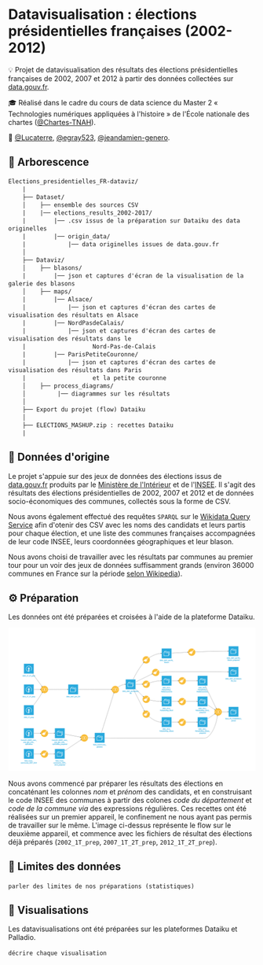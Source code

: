 # Datavisualisation : élections présidentielles françaises (2002-2012)

:bulb: Projet de datavisualisation des résultats des élections présidentielles françaises de 2002, 2007 et 2012 à partir des données collectées sur [data.gouv.fr](https://www.data.gouv.fr/fr/).

:mortar_board: Réalisé dans le cadre du cours de data science du Master 2 « Technologies numériques appliquées à l'histoire » de l'École nationale des chartes ([@Chartes-TNAH](https://github.com/Chartes-TNAH)).

:bust_in_silhouette: [@Lucaterre](https://github.com/Lucaterre), [@egray523](https://github.com/egray523), [@jeandamien-genero](https://github.com/jeandamien-genero).

## :open_file_folder: Arborescence

```
Elections_presidentielles_FR-dataviz/
	|
	├── Dataset/
	│    ├── ensemble des sources CSV
	|    |── elections_results_2002-2017/
	|        |── .csv issus de la préparation sur Dataiku des data originelles
	|        |── origin_data/
	|            |── data originelles issues de data.gouv.fr
	│   
	├── Dataviz/
	│    ├── blasons/
	|        |── json et captures d'écran de la visualisation de la galerie des blasons
	│    ├── maps/
	|        |── Alsace/
	|            |── json et captures d'écran des cartes de visualisation des résultats en Alsace
	|        |── NordPasdeCalais/
	|            |── json et captures d'écran des cartes de visualisation des résultats dans le
	|					Nord-Pas-de-Calais
	|        |── ParisPetiteCouronne/
	|            |── json et captures d'écran des cartes de visualisation des résultats dans Paris 
	|					et la petite couronne
	│    ├── process_diagrams/
	│         |── diagrammes sur les résultats
	│     
	├── Export du projet (flow) Dataiku 
	│
	├── ELECTIONS_MASHUP.zip : recettes Dataiku
	|
```
## :scroll: Données d'origine

Le projet s'appuie sur des jeux de données des élections issus de [data.gouv.fr](https://www.data.gouv.fr/fr/) produits par le  [Ministère de l'Intérieur](https://www.data.gouv.fr/fr/posts/les-donnees-des-elections) et de l'[INSEE](https://www.data.gouv.fr/fr/datasets/data-insee-sur-les-communes/). Il s'agit des résultats des élections présidentielles de 2002, 2007 et 2012 et de données socio-économiques des communes, collectés sous la forme de CSV.

Nous avons également effectué des requêtes ```SPARQL``` sur le [Wikidata Query Service](https://query.wikidata.org/) afin d'otenir des CSV avec les noms des candidats et leurs partis pour chaque élection, et une liste des communes françaises accompagnées de leur code INSEE, leurs coordonnées géographiques et leur blason.

Nous avons choisi de travailler avec les résultats par communes au premier tour pour un voir des jeux de données suffisamment grands (environ 36000 communes en France sur la période [selon Wikipedia](https://fr.wikipedia.org/wiki/Nombre_de_communes_en_France#Jusque_fin_2005)).

## :gear: Préparation

Les données ont été préparées et croisées à l'aide de la plateforme Dataiku.

![](./Flow_dataiku_elections_2002-2012.png)

Nous avons commencé par préparer les résultats des élections en concaténant les colonnes *nom* et *prénom* des candidats, et en construisant le code INSEE des communes à partir des colones *code du département* et *code de la commune* *via* des expressions régulières. Ces recettes ont été réalisées sur un premier appareil, le confinement ne nous ayant pas permis de travailler sur le même. L'image ci-dessus représente le flow sur le deuxième appareil, et commence avec les fichiers de résultat des élections déjà préparés (```2002_1T_prep```, ```2007_1T_2T_prep```, ```2012_1T_2T_prep```).

## :memo: Limites des données

```parler des limites de nos préparations (statistiques)```

## :art: Visualisations

Les datavisualisations ont été préparées sur les plateformes Dataiku et Palladio.

```décrire chaque visualisation```

